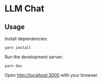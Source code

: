 # LLM Chat 

## Usage

Install dependencies:

```
yarn install
```

Run the development server:

```console
yarn dev
```

Open [http://localhost:3000](http://localhost:3000) with your browser.
